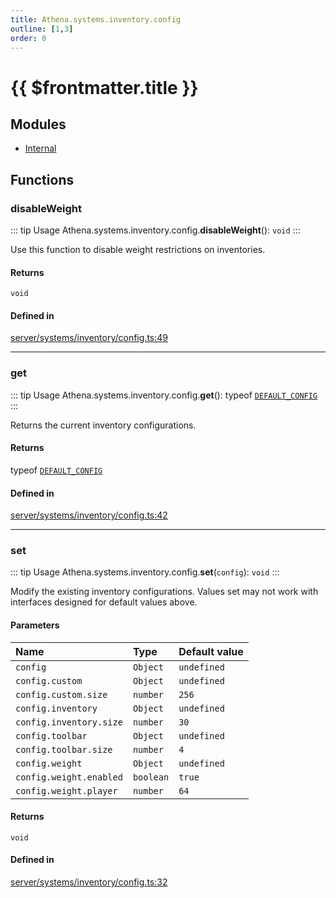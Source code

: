 ```yaml
---
title: Athena.systems.inventory.config
outline: [1,3]
order: 0
---
```


# {{ $frontmatter.title }}


## Modules

- [Internal](server_systems_inventory_config_Internal.md)

## Functions

### disableWeight

::: tip Usage
Athena.systems.inventory.config.**disableWeight**(): `void`
:::

Use this function to disable weight restrictions on inventories.

#### Returns

`void`

#### Defined in

[server/systems/inventory/config.ts:49](https://github.com/Stuyk/altv-athena/blob/a3c2264/src/core/server/systems/inventory/config.ts#L49)

___

### get

::: tip Usage
Athena.systems.inventory.config.**get**(): typeof [`DEFAULT_CONFIG`](server_systems_inventory_config_Internal.md#DEFAULT_CONFIG)
:::

Returns the current inventory configurations.

#### Returns

typeof [`DEFAULT_CONFIG`](server_systems_inventory_config_Internal.md#DEFAULT_CONFIG)

#### Defined in

[server/systems/inventory/config.ts:42](https://github.com/Stuyk/altv-athena/blob/a3c2264/src/core/server/systems/inventory/config.ts#L42)

___

### set

::: tip Usage
Athena.systems.inventory.config.**set**(`config`): `void`
:::

Modify the existing inventory configurations.
Values set may not work with interfaces designed for default values above.

#### Parameters

| Name | Type | Default value |
| :------ | :------ | :------ |
| `config` | `Object` | `undefined` |
| `config.custom` | `Object` | `undefined` |
| `config.custom.size` | `number` | `256` |
| `config.inventory` | `Object` | `undefined` |
| `config.inventory.size` | `number` | `30` |
| `config.toolbar` | `Object` | `undefined` |
| `config.toolbar.size` | `number` | `4` |
| `config.weight` | `Object` | `undefined` |
| `config.weight.enabled` | `boolean` | `true` |
| `config.weight.player` | `number` | `64` |

#### Returns

`void`

#### Defined in

[server/systems/inventory/config.ts:32](https://github.com/Stuyk/altv-athena/blob/a3c2264/src/core/server/systems/inventory/config.ts#L32)
